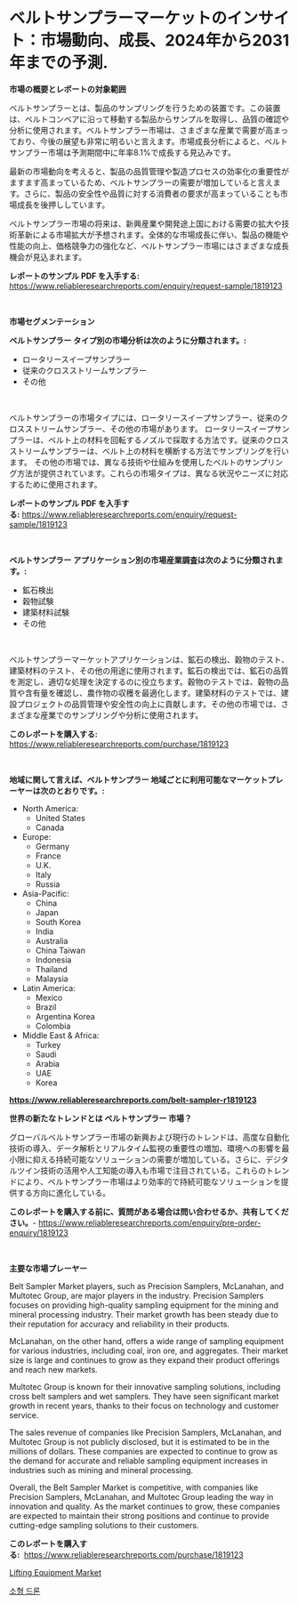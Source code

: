 <p><h1>ベルトサンプラーマーケットのインサイト：市場動向、成長、2024年から2031年までの予測.</h1></p><p><strong>市場の概要とレポートの対象範囲</strong></p>
<p><p>ベルトサンプラーとは、製品のサンプリングを行うための装置です。この装置は、ベルトコンベアに沿って移動する製品からサンプルを取得し、品質の確認や分析に使用されます。ベルトサンプラー市場は、さまざまな産業で需要が高まっており、今後の展望も非常に明るいと言えます。市場成長分析によると、ベルトサンプラー市場は予測期間中に年率8.1%で成長する見込みです。</p><p>最新の市場動向を考えると、製品の品質管理や製造プロセスの効率化の重要性がますます高まっているため、ベルトサンプラーの需要が増加していると言えます。さらに、製品の安全性や品質に対する消費者の要求が高まっていることも市場成長を後押ししています。</p><p>ベルトサンプラー市場の将来は、新興産業や開発途上国における需要の拡大や技術革新による市場拡大が予想されます。全体的な市場成長に伴い、製品の機能や性能の向上、価格競争力の強化など、ベルトサンプラー市場にはさまざまな成長機会が見込まれます。</p></p>
<p><strong>レポートのサンプル PDF を入手する:</strong> <a href="https://www.reliableresearchreports.com/enquiry/request-sample/1819123">https://www.reliableresearchreports.com/enquiry/request-sample/1819123</a></p>
<p>&nbsp;</p>
<p><strong>市場セグメンテーション</strong></p>
<p><strong>ベルトサンプラー タイプ別の市場分析は次のように分類されます。:</strong></p>
<p><ul><li>ロータリースイープサンプラー</li><li>従来のクロスストリームサンプラー</li><li>その他</li></ul></p>
<p>&nbsp;</p>
<p><p>ベルトサンプラーの市場タイプには、ロータリースイープサンプラー、従来のクロスストリームサンプラー、その他の市場があります。 ロータリースイープサンプラーは、ベルト上の材料を回転するノズルで採取する方法です。従来のクロスストリームサンプラーは、ベルト上の材料を横断する方法でサンプリングを行います。 その他の市場では、異なる技術や仕組みを使用したベルトのサンプリング方法が提供されています。これらの市場タイプは、異なる状況やニーズに対応するために使用されます。</p></p>
<p><strong>レポートのサンプル PDF を入手する:</strong>&nbsp;<a href="https://www.reliableresearchreports.com/enquiry/request-sample/1819123">https://www.reliableresearchreports.com/enquiry/request-sample/1819123</a></p>
<p>&nbsp;</p>
<p><strong> ベルトサンプラー アプリケーション別の市場産業調査は次のように分類されます。:</strong></p>
<p><ul><li>鉱石検出</li><li>穀物試験</li><li>建築材料試験</li><li>その他</li></ul></p>
<p>&nbsp;</p>
<p><p>ベルトサンプラーマーケットアプリケーションは、鉱石の検出、穀物のテスト、建築材料のテスト、その他の用途に使用されます。鉱石の検出では、鉱石の品質を測定し、適切な処理を決定するのに役立ちます。穀物のテストでは、穀物の品質や含有量を確認し、農作物の収穫を最適化します。建築材料のテストでは、建設プロジェクトの品質管理や安全性の向上に貢献します。その他の市場では、さまざまな産業でのサンプリングや分析に使用されます。</p></p>
<p><strong>このレポートを購入する:</strong>&nbsp; <a href="https://www.reliableresearchreports.com/purchase/1819123">https://www.reliableresearchreports.com/purchase/1819123</a></p>
<p>&nbsp;</p>
<p><strong>地域に関して言えば、ベルトサンプラー 地域ごとに利用可能なマーケットプレーヤーは次のとおりです。:</strong></p>
<p><ul>
    <li>
        North America:
        <ul>
            <li>United States</li>
            <li>Canada</li>
        </ul>
    </li>
    <li>
        Europe:
        <ul>
            <li>Germany</li>
            <li>France</li>
            <li>U.K.</li>
            <li>Italy</li>
            <li>Russia</li>
        </ul>
    </li>
    <li>
        Asia-Pacific:
        <ul>
            <li>China</li>
            <li>Japan</li>
            <li>South Korea</li>
            <li>India</li>
            <li>Australia</li>
            <li>China Taiwan</li>
            <li>Indonesia</li>
            <li>Thailand</li>
            <li>Malaysia</li>
        </ul>
    </li>
    <li>
        Latin America:
        <ul>
            <li>Mexico</li>
            <li>Brazil</li>
            <li>Argentina Korea</li>
            <li>Colombia</li>
        </ul>
    </li>
    <li>
        Middle East & Africa:
        <ul>
            <li>Turkey</li>
            <li>Saudi</li>
            <li>Arabia</li>
            <li>UAE</li>
            <li>Korea</li>
        </ul>
    </li>
    </ul></p>
<p><strong><a href="https://www.reliableresearchreports.com/belt-sampler-r1819123">https://www.reliableresearchreports.com/belt-sampler-r1819123</a></strong>&nbsp;</p>
<p><strong>世界の新たなトレンドとは ベルトサンプラー 市場？</strong></p>
<p><p>グローバルベルトサンプラー市場の新興および現行のトレンドは、高度な自動化技術の導入、データ解析とリアルタイム監視の重要性の増加、環境への影響を最小限に抑える持続可能なソリューションの需要が増加している。さらに、デジタルツイン技術の活用や人工知能の導入も市場で注目されている。これらのトレンドにより、ベルトサンプラー市場はより効率的で持続可能なソリューションを提供する方向に進化している。</p></p>
<p><strong>このレポートを購入する前に、質問がある場合は問い合わせるか、共有してください。</strong>- <a href="https://www.reliableresearchreports.com/enquiry/pre-order-enquiry/1819123">https://www.reliableresearchreports.com/enquiry/pre-order-enquiry/1819123</a></p>
<p>&nbsp;</p>
<p><strong>主要な市場プレーヤー</strong></p>
<p><p>Belt Sampler Market players, such as Precision Samplers, McLanahan, and Multotec Group, are major players in the industry. Precision Samplers focuses on providing high-quality sampling equipment for the mining and mineral processing industry. Their market growth has been steady due to their reputation for accuracy and reliability in their products.</p><p>McLanahan, on the other hand, offers a wide range of sampling equipment for various industries, including coal, iron ore, and aggregates. Their market size is large and continues to grow as they expand their product offerings and reach new markets.</p><p>Multotec Group is known for their innovative sampling solutions, including cross belt samplers and wet samplers. They have seen significant market growth in recent years, thanks to their focus on technology and customer service.</p><p>The sales revenue of companies like Precision Samplers, McLanahan, and Multotec Group is not publicly disclosed, but it is estimated to be in the millions of dollars. These companies are expected to continue to grow as the demand for accurate and reliable sampling equipment increases in industries such as mining and mineral processing.</p><p>Overall, the Belt Sampler Market is competitive, with companies like Precision Samplers, McLanahan, and Multotec Group leading the way in innovation and quality. As the market continues to grow, these companies are expected to maintain their strong positions and continue to provide cutting-edge sampling solutions to their customers.</p></p>
<p><strong>このレポートを購入する:</strong>&nbsp;&nbsp;<a href="https://www.reliableresearchreports.com/purchase/1819123">https://www.reliableresearchreports.com/purchase/1819123</a></p>
<p><p><a href="https://github.com/santosh758595/Market-Research-Report-List-4/blob/main/lifting-equipment-market.md">Lifting Equipment Market</a></p><p><a href="https://github.com/lzuwsfreyoq70/Market-Research-Report-List-1/blob/main/125245027079.md">소형 드론</a></p></p>